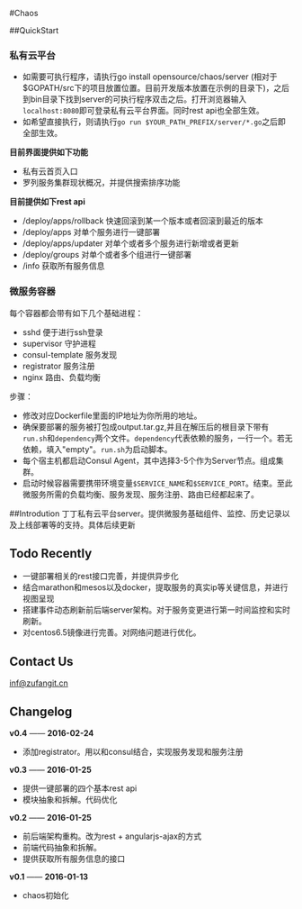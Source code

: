 #Chaos

##QuickStart
### 私有云平台
+ 如需要可执行程序，请执行go install opensource/chaos/server (相对于$GOPATH/src下的项目放置位置。目前开发版本放置在示例的目录下)，之后到bin目录下找到server的可执行程序双击之后。打开浏览器输入`localhost:8080`即可登录私有云平台界面。同时rest api也全部生效。
+ 如希望直接执行，则请执行`go run $YOUR_PATH_PREFIX/server/*.go`之后即全部生效。

**目前界面提供如下功能**
+ 私有云首页入口
+ 罗列服务集群现状概况，并提供搜索排序功能

**目前提供如下rest api**
+ /deploy/apps/rollback 快速回滚到某一个版本或者回滚到最近的版本
+ /deploy/apps 对单个服务进行一键部署
+ /deploy/apps/updater 对单个或者多个服务进行新增或者更新
+ /deploy/groups 对单个或者多个组进行一键部署
+ /info 获取所有服务信息

### 微服务容器
每个容器都会带有如下几个基础进程：
+ sshd 便于进行ssh登录
+ supervisor 守护进程
+ consul-template 服务发现
+ registrator 服务注册
+ nginx 路由、负载均衡

步骤：
+ 修改对应Dockerfile里面的IP地址为你所用的地址。
+ 确保要部署的服务被打包成output.tar.gz,并且在解压后的根目录下带有`run.sh`和`dependency`两个文件。`dependency`代表依赖的服务，一行一个。若无依赖，填入"empty"。`run.sh`为启动脚本。
+ 每个宿主机都启动Consul Agent，其中选择3-5个作为Server节点。组成集群。
+ 启动时候容器需要携带环境变量`$SERVICE_NAME`和`$SERVICE_PORT`。结束。至此微服务所需的负载均衡、服务发现、服务注册、路由已经都起来了。

##Introdution
丁丁私有云平台server。提供微服务基础组件、监控、历史记录以及上线部署等的支持。具体后续更新

## Todo Recently
+ 一键部署相关的rest接口完善，并提供异步化
+ 结合marathon和mesos以及docker，提取服务的真实ip等关键信息，并进行视图呈现
+ 搭建事件动态刷新前后端server架构。对于服务变更进行第一时间监控和实时刷新。
+ 对centos6.5镜像进行完善。对网络问题进行优化。

## Contact Us
inf@zufangit.cn

## Changelog

**v0.4** —— **2016-02-24**
+ 添加registrator。用以和consul结合，实现服务发现和服务注册

**v0.3** —— **2016-01-25**
+ 提供一键部署的四个基本rest api
+ 模块抽象和拆解。代码优化

**v0.2** —— **2016-01-25**
+ 前后端架构重构。改为rest + angularjs-ajax的方式
+ 前端代码抽象和拆解。
+ 提供获取所有服务信息的接口

**v0.1** —— **2016-01-13**
+ chaos初始化